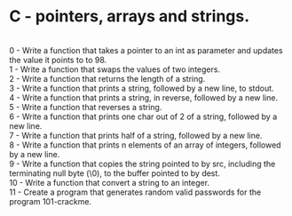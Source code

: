 <h1>C - pointers, arrays and strings.</h1><br />
0 - Write a function that takes a pointer to an int as parameter and updates the value it points to to 98.<br />
1 - Write a function that swaps the values of two integers.<br />
2 - Write a function that returns the length of a string.<br />
3 - Write a function that prints a string, followed by a new line, to stdout.<br />
4 - Write a function that prints a string, in reverse, followed by a new line.<br />
5 - Write a function that reverses a string.<br />
6 - Write a function that prints one char out of 2 of a string, followed by a new line.<br />
7 - Write a function that prints half of a string, followed by a new line.<br />
8 - Write a function that prints n elements of an array of integers, followed by a new line.<br />
9 - Write a function that copies the string pointed to by src, including the terminating null byte (\0), to the buffer pointed to by dest.<br />
10 - Write a function that convert a string to an integer.<br />
11 - Create a program that generates random valid passwords for the program 101-crackme.
